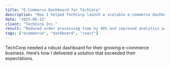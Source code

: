 ```yaml
---
title: "E-Commerce Dashboard for TechCorp"
description: "How I helped TechCorp launch a scalable e-commerce dashboard."
date: "2025-06-15"
client: "TechCorp Inc."
result: "Reduced order processing time by 40% and improved analytics accuracy."
tags: ["ecommerce", "dashboard", "react"]
---
```


TechCorp needed a robust dashboard for their growing e-commerce business. Here’s how I delivered a solution that exceeded their expectations.
